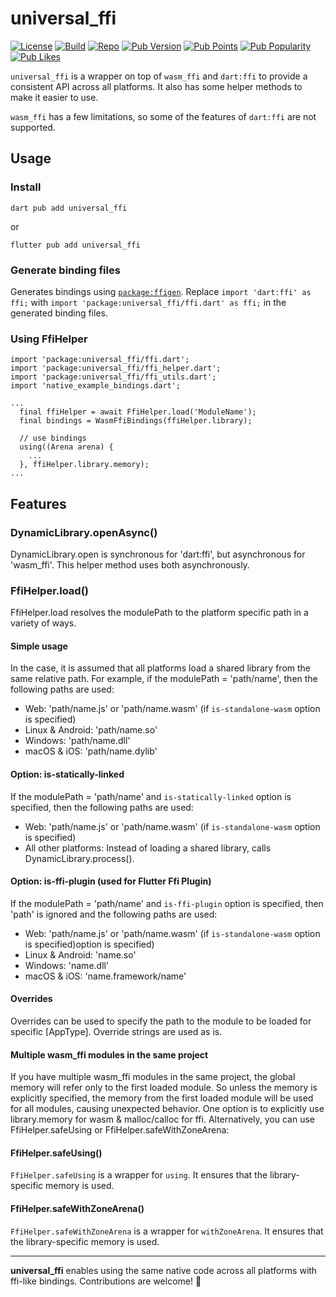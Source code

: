 # universal_ffi

[![License]](LICENSE)
[![Build]][build_url]
[![Repo]](https://github.com/vm75/native.ffi/tree/main/universal_ffi)
[![Pub Version](https://img.shields.io/pub/v/universal_ffi)](https://pub.dev/packages/universal_ffi)
[![Pub Points](https://img.shields.io/pub/points/universal_ffi)](https://pub.dev/packages/universal_ffi/score)
[![Pub Popularity](https://img.shields.io/pub/popularity/universal_ffi)](https://pub.dev/packages/universal_ffi/score)
[![Pub Likes](https://img.shields.io/pub/likes/universal_ffi)](https://pub.dev/packages/universal_ffi/score)

`universal_ffi` is a wrapper on top of `wasm_ffi` and `dart:ffi` to provide a consistent API across all platforms.
It also has some helper methods to make it easier to use.

`wasm_ffi` has a few limitations, so some of the features of `dart:ffi` are not supported.

## Usage

### Install
```
dart pub add universal_ffi
```

or
```
flutter pub add universal_ffi
```

### Generate binding files
Generates bindings using [`package:ffigen`](https://pub.dev/packages/ffigen).
Replace `import 'dart:ffi' as ffi;` with `import 'package:universal_ffi/ffi.dart' as ffi;` in the generated binding files.

### Using FfiHelper
```
import 'package:universal_ffi/ffi.dart';
import 'package:universal_ffi/ffi_helper.dart';
import 'package:universal_ffi/ffi_utils.dart';
import 'native_example_bindings.dart';

...
  final ffiHelper = await FfiHelper.load('ModuleName');
  final bindings = WasmFfiBindings(ffiHelper.library);

  // use bindings
  using((Arena arena) {
    ...
  }, ffiHelper.library.memory);
...
```

## Features

### DynamicLibrary.openAsync()
DynamicLibrary.open is synchronous for 'dart:ffi', but asynchronous for 'wasm_ffi'. This helper method uses both asynchronously.

### FfiHelper.load()
FfiHelper.load resolves the modulePath to the platform specific path in a variety of ways.

#### Simple usage
In the case, it is assumed that all platforms load a shared library from the same relative path.
For example, if the modulePath = 'path/name', then the following paths are used:
- Web: 'path/name.js' or 'path/name.wasm' (if `is-standalone-wasm` option is specified)
- Linux & Android: 'path/name.so'
- Windows: 'path/name.dll'
- macOS & iOS: 'path/name.dylib'

#### Option: is-statically-linked
If the modulePath = 'path/name' and `is-statically-linked` option is specified, then the following paths are used:
- Web: 'path/name.js' or 'path/name.wasm' (if `is-standalone-wasm` option is specified)
- All other platforms: Instead of loading a shared library, calls DynamicLibrary.process().

#### Option: is-ffi-plugin (used for Flutter Ffi Plugin)
If the modulePath = 'path/name' and `is-ffi-plugin` option is specified, then 'path' is ignored and the following paths are used:
- Web: 'path/name.js' or 'path/name.wasm' (if `is-standalone-wasm` option is specified)option is specified)
- Linux & Android: 'name.so'
- Windows: 'name.dll'
- macOS & iOS: 'name.framework/name'

#### Overrides
Overrides can be used to specify the path to the module to be loaded for specific [AppType].
Override strings are used as is.

#### Multiple wasm_ffi modules in the same project
If you have multiple wasm_ffi modules in the same project, the global memory will refer only to the first loaded module.
So unless the memory is explicitly specified, the memory from the first loaded module will be used for all modules, causing unexpected behavior.
One option is to explicitly use library.memory for wasm & malloc/calloc for ffi.
Alternatively, you can use FfiHelper.safeUsing or FfiHelper.safeWithZoneArena:

#### FfiHelper.safeUsing()
`FfiHelper.safeUsing` is a wrapper for `using`. It ensures that the library-specific memory is used.

#### FfiHelper.safeWithZoneArena()
`FfiHelper.safeWithZoneArena` is a wrapper for `withZoneArena`. It ensures that the library-specific memory is used.

---

**universal_ffi** enables using the same native code across all platforms with ffi-like bindings. Contributions are welcome! 🚀

[license_url]: https://github.com/vm75/native.ffi/blob/main/LICENSE
[build_url]: https://github.com/vm75/native.ffi/actions

[License]: https://img.shields.io/badge/license-MIT-blue.svg
[Build]: https://img.shields.io/github/actions/workflow/status/vm75/native.ffi/.github/workflows/publish.yml?branch=main
[Repo]: https://img.shields.io/badge/github-gray?style=flat&logo=Github

